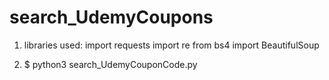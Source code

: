 # search_UdemyCoupons

1. libraries used:
    import requests
    import re
    from bs4 import BeautifulSoup

2. $ python3 search_UdemyCouponCode.py
